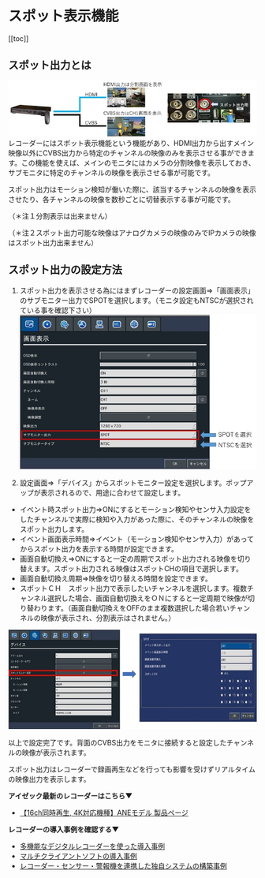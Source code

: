 # スポット表示機能

[[toc]]

## スポット出力とは

![](./images/function-spot-monitoring/001.jpg)
レコーダーにはスポット表示機能という機能があり、HDMI出力から出すメイン映像以外にCVBS出力から特定のチャンネルの映像のみを表示させる事ができます。この機能を使えば、メインのモニタにはカメラの分割映像を表示しておき、サブモニタに特定のチャンネルの映像を表示させる事が可能です。

スポット出力はモーション検知が働いた際に、該当するチャンネルの映像を表示させたり、各チャンネルの映像を数秒ごとに切替表示する事が可能です。

（＊注１分割表示は出来ません）

（＊注２スポット出力可能な映像はアナログカメラの映像のみでIPカメラの映像はスポット出力出来ません）

## スポット出力の設定方法

1. スポット出力を表示させる為にはまずレコーダーの設定画面⇒「画面表示」のサブモニター出力でSPOTを選択します。（モニタ設定もNTSCが選択されている事を確認下さい）
![](./images/function-spot-monitoring/002.jpg)

1. 設定画面⇒「デバイス」からスポットモニター設定を選択します。ポップアップが表示されるので、用途に合わせて設定します。
- イベント時スポット出力⇒ONにするとモーション検知やセンサ入力設定をしたチャンネルで実際に検知や入力があった際に、そのチャンネルの映像をスポット出力します。
- イベント画面表示時間⇒イベント（モーション検知やセンサ入力）があってからスポット出力を表示する時間が設定できます。
- 画面自動切換え⇒ONにすると一定の周期でスポット出力される映像を切り替えます。スポット出力される映像はスポットCHの項目で選択します。
- 画面自動切換え周期⇒映像を切り替える時間を設定できます。
- スポットＣＨ　スポット出力で表示したいチャンネルを選択します。複数チャンネル選択した場合、画面自動切換えをＯＮにすると一定周期で映像が切り替わります。（画面自動切換えをOFFのまま複数選択した場合若いチャンネルの映像が表示され、分割表示はされません。）

![](./images/function-spot-monitoring/003.jpg)

以上で設定完了です。背面のCVBS出力をモニタに接続すると設定したチャンネルの映像が表示されます。

スポット出力はレコーダーで録画再生などを行っても影響を受けずリアルタイムの映像出力を表示します。

**アイゼック最新のレコーダーはこちら▼**
- [【16ch同時再生, 4K対応機種】ANEモデル 製品ページ](https://isecj.jp/recorder/recorder-ane)


**レコーダーの導入事例を確認する▼**
- [多機能なデジタルレコーダーを使った導入事例](https://isecj.jp/case/security-enhancement)
- [マルチクライアントソフトの導入事例](https://isecj.jp/case/netcafe-camera)
- [レコーダー・センサー・警報機を連携した独自システムの構築事例](https://isecj.jp/case/system-design)